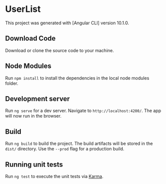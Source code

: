 # UserList

This project was generated with [Angular CLI] version 10.1.0.

## Download Code

Download or clone the source code to your machine.

## Node Modules

Run `npm install` to install the dependencies in the local node modules folder.

## Development server

Run `ng serve` for a dev server. Navigate to `http://localhost:4200/`. The app will now run in the browser.

## Build

Run `ng build` to build the project. The build artifacts will be stored in the `dist/` directory. Use the `--prod` flag for a production build.

## Running unit tests

Run `ng test` to execute the unit tests via [Karma](https://karma-runner.github.io).
